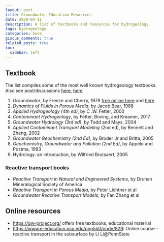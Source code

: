 ```yaml
---
layout: post
title: Groundwater Education Resources
date: 2020-04-11 
description: A list of textbooks and resources for hydrogeology
tags: hydrogeology
categories: book
giscus_comments: true
related_posts: true
toc:
  sidebar: left
---
```


## Textbook

The list compiles some of the most well known hydrogeology textbooks. Also see post/discussions [here](https://www.hatarilabs.com/ih-en/8-hidrogeology-books-you-should-know-about), [here](https://www.researchgate.net/post/What_are_the_best_books_of_Hydrology)

1. *Groundwater*, by Freeze and Cherry, 1979 [free online here](https://www.un-igrac.org/sites/default/files/resources/files/Groundwater%20book%20-%20English.pdf) and [here](http://hydrogeologistswithoutborders.org/wordpress/original-groundwater-by-freeze-and-cherry-1979-now-available-online/)
2. *Dynamics of Fluids in Porous Media*, by Jacob Bear, 1988
3. *Applied Hydrogeology (4th ed)*, by C .W. Fetter, 2000
4. *Contaminant Hydrogeology*, by Fetter, Boving, and Kreamer, 2017
5. *Groundwater Hydrology (3rd ed)*, by Todd and Mays, 2004
6. *Applied Contaminant Transport Modeling* (2nd ed), by Bennett and Zheng, 2002
7. *Groundwater Geochemistry (2nd Ed)*, by Broder Jr and Britta, 2005
8. *Geochemistry, Groundwater and Pollution (2nd Ed)*, by Appelo and Postma, 1993
9. Hydrology: an introduction, by Wilfried Brutsaert, 2005
### Reactive transport books

- *Reactive Transport in Natural and Engineered Systems*, by Druhan Mineralogical Society of America
- *Reactive Transport in Porous Media*, by Peter Lichtner et al
- *Groundwater Reactive Transport Models*, by Fan Zhang et al

## Online resources

- https://gw-project.org/ offers free textbooks, educational material
- https://www.e-education.psu.edu/png550/node/829: Online course--reactive transport in the subsurface by Li Li@PennState
